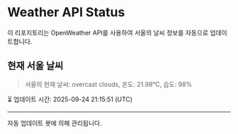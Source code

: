 
# Weather API Status

이 리포지토리는 OpenWeather API를 사용하여 서울의 날씨 정보를 자동으로 업데이트합니다.

## 현재 서울 날씨
> 서울의 현재 날씨: overcast clouds, 온도: 21.98°C, 습도: 98%

⏳ 업데이트 시간: 2025-09-24 21:15:51 (UTC)

---
자동 업데이트 봇에 의해 관리됩니다.
